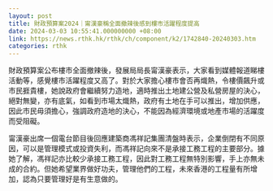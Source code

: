 ```yaml
---
layout: post
title: 財政預算案2024｜甯漢豪稱全面撤辣後感到樓市活躍程度提高
date: 2024-03-03 10:55:41.000000000 +08:00
link: https://news.rthk.hk/rthk/ch/component/k2/1742840-20240303.htm
categories: rthk
---
```


財政預算案公布樓市全面撤辣後，發展局局長甯漢豪表示，大家看到媒體報道睇樓活動等，感覺樓市活躍程度又高了。對於大家擔心樓市會否再熾熱，令樓價飆升或市民捱貴樓，她說政府會繼續努力造地，適時推出土地建公營及私營房屋的決心，絕對無變，亦有底氣，如看到市場太熾熱，政府有土地在手可以推出，增加供應，因此市民毋須擔心，強調政府造地的決心，不能因為經濟環境或地產市場的活躍度而受阻礙。

甯漢豪出席一個電台節目後回應建築商馮祥記集團清盤時表示，企業倒閉有不同原因，可以是管理模式或投資失利，而馮祥記向來不是承接工務工程的主要部分。據她了解，馮祥記亦比較少承接工務工程，因此對工務工程無特別影響，手上亦無未成的合約。但她希望業界做好功夫，管理他們的工程，未來香港的工程量有所增加，認為只要管理好是有生意做的。
